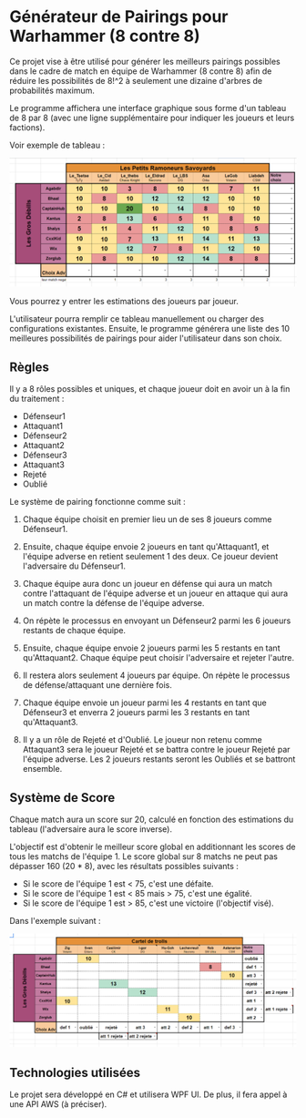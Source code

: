 # Générateur de Pairings pour Warhammer (8 contre 8)

Ce projet vise à être utilisé pour générer les meilleurs pairings possibles dans le cadre de match en équipe de Warhammer (8 contre 8) afin de réduire les possibilités de 8!^2 à seulement une dizaine d'arbres de probabilités maximum.

Le programme affichera une interface graphique sous forme d'un tableau de 8 par 8 (avec une ligne supplémentaire pour indiquer les joueurs et leurs factions).

Voir exemple de tableau :

![Tableau de pairing](./pairing_complet.png)

Vous pourrez y entrer les estimations des joueurs par joueur.

L'utilisateur pourra remplir ce tableau manuellement ou charger des configurations existantes. Ensuite, le programme générera une liste des 10 meilleures possibilités de pairings pour aider l'utilisateur dans son choix.

## Règles

Il y a 8 rôles possibles et uniques, et chaque joueur doit en avoir un à la fin du traitement :

- Défenseur1
- Attaquant1
- Défenseur2
- Attaquant2
- Défenseur3
- Attaquant3
- Rejeté
- Oublié

Le système de pairing fonctionne comme suit :

1. Chaque équipe choisit en premier lieu un de ses 8 joueurs comme Défenseur1.

2. Ensuite, chaque équipe envoie 2 joueurs en tant qu'Attaquant1, et l'équipe adverse en retient seulement 1 des deux. Ce joueur devient l'adversaire du Défenseur1.

3. Chaque équipe aura donc un joueur en défense qui aura un match contre l'attaquant de l'équipe adverse et un joueur en attaque qui aura un match contre la défense de l'équipe adverse.

4. On répète le processus en envoyant un Défenseur2 parmi les 6 joueurs restants de chaque équipe.

5. Ensuite, chaque équipe envoie 2 joueurs parmi les 5 restants en tant qu'Attaquant2. Chaque équipe peut choisir l'adversaire et rejeter l'autre.

6. Il restera alors seulement 4 joueurs par équipe. On répète le processus de défense/attaquant une dernière fois.

7. Chaque équipe envoie un joueur parmi les 4 restants en tant que Défenseur3 et enverra 2 joueurs parmi les 3 restants en tant qu'Attaquant3.

8. Il y a un rôle de Rejeté et d'Oublié. Le joueur non retenu comme Attaquant3 sera le joueur Rejeté et se battra contre le joueur Rejeté par l'équipe adverse. Les 2 joueurs restants seront les Oubliés et se battront ensemble.

## Système de Score

Chaque match aura un score sur 20, calculé en fonction des estimations du tableau (l'adversaire aura le score inverse).

L'objectif est d'obtenir le meilleur score global en additionnant les scores de tous les matchs de l'équipe 1. Le score global sur 8 matchs ne peut pas dépasser 160 (20 * 8), avec les résultats possibles suivants :

- Si le score de l'équipe 1 est < 75, c'est une défaite.
- Si le score de l'équipe 1 est < 85 mais > 75, c'est une égalité.
- Si le score de l'équipe 1 est > 85, c'est une victoire (l'objectif visé).

Dans l'exemple suivant :

![Tableau de pairing](./pairing_avec_roles.png)


## Technologies utilisées

Le projet sera développé en C# et utilisera WPF UI. De plus, il fera appel à une API AWS (à préciser).
